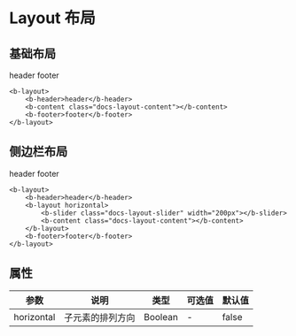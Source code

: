 # Layout 布局

## 基础布局

<b-layout>
<b-header>header</b-header>
<b-content class="docs-layout-content"></b-content>
<b-footer>footer</b-footer>
</b-layout>

```
<b-layout>
    <b-header>header</b-header>
    <b-content class="docs-layout-content"></b-content>
    <b-footer>footer</b-footer>
</b-layout>
```

## 侧边栏布局

<b-layout>
<b-header>header</b-header>
<b-layout horizontal>
<b-slider class="docs-layout-slider" width="200px"></b-slider>
<b-content class="docs-layout-content"></b-content>
</b-layout>
<b-footer>footer</b-footer>
</b-layout>

```
<b-layout>
    <b-header>header</b-header>
    <b-layout horizontal>
        <b-slider class="docs-layout-slider" width="200px"></b-slider>
        <b-content class="docs-layout-content"></b-content>
    </b-layout>
    <b-footer>footer</b-footer>
</b-layout>
```

## 属性

|参数|说明|类型|可选值|默认值|
|-|-|-|-|-|
|horizontal|子元素的排列方向|Boolean|-|false|